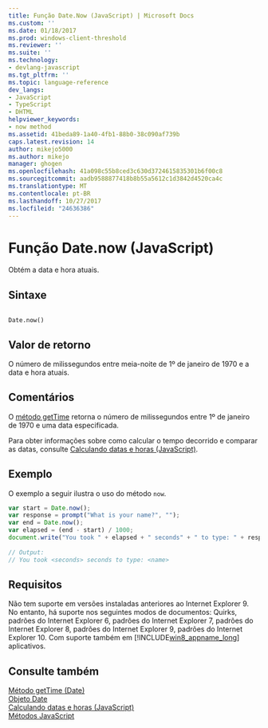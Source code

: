 ```yaml
---
title: Função Date.Now (JavaScript) | Microsoft Docs
ms.custom: ''
ms.date: 01/18/2017
ms.prod: windows-client-threshold
ms.reviewer: ''
ms.suite: ''
ms.technology:
- devlang-javascript
ms.tgt_pltfrm: ''
ms.topic: language-reference
dev_langs:
- JavaScript
- TypeScript
- DHTML
helpviewer_keywords:
- now method
ms.assetid: 41beda89-1a40-4fb1-88b0-38c090af739b
caps.latest.revision: 14
author: mikejo5000
ms.author: mikejo
manager: ghogen
ms.openlocfilehash: 41a098c55b8ced3c630d3724615835301b6f00c8
ms.sourcegitcommit: aadb9588877418b8b55a5612c1d3842d4520ca4c
ms.translationtype: MT
ms.contentlocale: pt-BR
ms.lasthandoff: 10/27/2017
ms.locfileid: "24636386"
---
```

# <a name="datenow-function-javascript"></a>Função Date.now (JavaScript)
Obtém a data e hora atuais.  
  
## <a name="syntax"></a>Sintaxe  
  
```  
  
Date.now()  
```  
  
## <a name="return-value"></a>Valor de retorno  
 O número de milissegundos entre meia-noite de 1º de janeiro de 1970 e a data e hora atuais.  
  
## <a name="remarks"></a>Comentários  
 O [método getTime](../../javascript/reference/gettime-method-date-javascript.md) retorna o número de milissegundos entre 1º de janeiro de 1970 e uma data especificada.  
  
 Para obter informações sobre como calcular o tempo decorrido e comparar as datas, consulte [Calculando datas e horas (JavaScript)](../../javascript/calculating-dates-and-times-javascript.md).  
  
## <a name="example"></a>Exemplo  
 O exemplo a seguir ilustra o uso do método `now`.  
  
```JavaScript  
var start = Date.now();  
var response = prompt("What is your name?", "");  
var end = Date.now();  
var elapsed = (end - start) / 1000;  
document.write("You took " + elapsed + " seconds" + " to type: " + response);  
  
// Output:  
// You took <seconds> seconds to type: <name>  
```  
  
## <a name="requirements"></a>Requisitos  
 Não tem suporte em versões instaladas anteriores ao Internet Explorer 9. No entanto, há suporte nos seguintes modos de documentos: Quirks, padrões do Internet Explorer 6, padrões do Internet Explorer 7, padrões do Internet Explorer 8, padrões do Internet Explorer 9, padrões do Internet Explorer 10. Com suporte também em [!INCLUDE[win8_appname_long](../../javascript/includes/win8-appname-long-md.md)] aplicativos.  
  
## <a name="see-also"></a>Consulte também  
 [Método getTime (Date)](../../javascript/reference/gettime-method-date-javascript.md)   
 [Objeto Date](../../javascript/reference/date-object-javascript.md)   
 [Calculando datas e horas (JavaScript)](../../javascript/calculating-dates-and-times-javascript.md)   
 [Métodos JavaScript](../../javascript/reference/javascript-methods.md)
